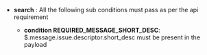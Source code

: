 

- **search** : All the following sub conditions must pass as per the api requirement

	- **condition REQUIRED_MESSAGE_SHORT_DESC**: $.message.issue.descriptor.short_desc must be present in the payload